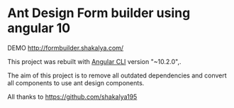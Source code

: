# Ant Design Form builder using angular 10

DEMO
http://formbuilder.shakalya.com/

This project was rebuilt with [Angular CLI](https://github.com/angular/angular-cli) version "~10.2.0",.

The aim of this project is to remove all outdated dependencies and convert all components to use ant design components.

All thanks to https://github.com/shakalya195

